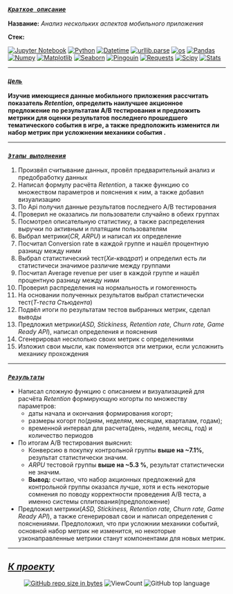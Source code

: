 <!--###### -

### [***`Coдержание`***](#-) :<br>

 - [***Краткое описание проекта***](#Краткое-описание-проекта)
 
 - [***Цель проекта***](#Цель-проекта)
 
 - [***Ключевые задачи***](#Ключевые-задачи)
 
 - [***Ссылка на проект***](https://github.com/IvanoVladimir/karpov_courses/blob/main/Final_project/Mobile_games.ipynb 'Ссылка на проект')

-----> 

### [***`Краткое описание`***](#-)<br>

**Название:** *Анализ нескольких аспектов мобильного приложения*

**Стек:**

[![Jupyter Notebook](https://img.shields.io/badge/Jupyter-424242?style=for-the-badge&logo=Jupyter&logoColor=BA7400)](https://jupyter.org/)
[![Python](https://img.shields.io/badge/python-1C648D?style=for-the-badge&logo=python&logoColor=ffdd54)](https://www.python.org/)
[![Datetime](https://img.shields.io/badge/Datetime-1C648D?logo=Datetime&logoColor=ffdd54&style=for-the-badge)](https://docs.python.org/3/library/datetime.html)
[![urllib.parse](https://img.shields.io/badge/urllib.parse-1C648D?logo=urllib.parse&logoColor=ffdd54&style=for-the-badge)](https://docs.python.org/3/library/urllib.parse.html)
[![os](https://img.shields.io/badge/os-1C648D?logo=os&logoColor=ffdd54&style=for-the-badge)](https://docs.python.org/3/library/os.html)
[![Pandas](https://img.shields.io/badge/pandas-%23150458.svg?style=for-the-badge&logo=pandas&logoColor=white)](https://pandas.pydata.org/)
[![Numpy](https://img.shields.io/badge/Numpy-00232B.svg?style=for-the-badge&logo=Numpy&logoColor=00A9D2)](https://numpy.org/)
[![Matplotlib](https://img.shields.io/badge/Matplotlib-00B1DC?logo=matplotlib&logoColor=white&style=for-the-badge)](https://matplotlib.org/)
[![Seaborn](https://img.shields.io/badge/Seaborn-0E174A?logo=seaborn&logoColor=white&style=for-the-badge)](https://seaborn.pydata.org/)
[![Pingouin](https://img.shields.io/badge/Pingouin-000000?logo=Pingouin&logoColor=white&style=for-the-badge)](https://pingouin-stats.org/build/html/index.html)
[![Requests](https://img.shields.io/badge/Requests-2E2E2E?logo=Requests&logoColor=white&style=for-the-badge)](https://requests.readthedocs.io/en/latest/index.html)
[![Scipy](https://img.shields.io/badge/Scipy-00232B?logo=Scipy&logoColor=0052BA&style=for-the-badge)](https://scipy.org/)
[![Stats](https://img.shields.io/badge/Stats-00232B?logo=Stats&logoColor=0052BA&style=for-the-badge)](https://docs.scipy.org/doc/scipy/reference/stats.html)

---

### [***`Цель`***](#-)<br>
 
**Изучив имеющиеся данные мобильного приложения рассчитать показатель *Retention*, определить наилучшее акционное предложение по результатам A/B тестирования и предложить метрики для оценки результатов последнего прошедшего тематического события в игре, а также  предположить изменится ли набор метрик при усложнении механики события .**

---

### [***`Этапы выполнения`***](#-)<br>
 
1. Произвёл считывание данных, провёл предварительный анализ и предобработку данных
2. Написал формулу расчёта *Retention*, а также функцию со множеством параметров и пояснения к ним, а также добавил визуализацию
3. По Api получил данные результатов последнего A/B тестирования
4. Проверил не оказались ли пользователи случайно в обеих группах
5. Посмотрел описательную статистику, а также распределения выручки по активным и платящим пользователям
6. Выбрал метрики(*CR, ARPU*) и написал их определение
7. Посчитал Conversion rate в каждой группе и нашёл процентную разницу между ними
8. Выбрал статистический тест(*Хи-квадрат*) и определил есть ли статистичеси значимое различие между группами
9. Посчитал Average revenue per user в каждой группе и нашёл процентную разницу между ними
10. Проверил распределения на нормальность и гомогенность
11. На основании полученных результатов выбрал статистически тест(*Т-теста Стьюдента*)
12. Подвёл итоги по результатам тестов выбранных метрик, сделал выводы
13. Предложил метрики(*ASD, Stickiness, Retention rate, Churn rate, Game Ready API*), написал определения и пояснения
14. Сгенерировал несклолько своих метрик с определениями
15. Изложил свои мысли, как поменяются эти метрики, если усложнить механику прохождения

---

### [***`Результаты`***](#-)<br>

* Написал сложную функцию с описанием и визуализацией для расчёта *Retention* формирующую когорты по множеству параметров:
  * даты начала и окончания формирования когорт;
  * размеры когорт по(дням, неделям, месяцам, кварталам, годам);
  * временной интервал для расчета(день, неделя, месяц, год) и количество периодов
* По итогам A/B тестирования выяснил:
  * Конверсию в покупку контрольной группы **выше на ~7.1%**, результат статистически значим.
  * *ARPU* тестовой группы **выше на ~5.3 %**, результат статистически не значим.
  * **Вывод:** считаю, что набор акционных предложений для контрольной группы оказался лучше, хотя и есть некоторые сомнения по поводу корректности проведения A/B теста, а именно системы сплитования(предположение)
* Предложил метрики(*ASD, Stickiness, Retention rate, Churn rate, Game Ready API*), а также сгенерировал свои и написал определения с пояснениями. Предположил, что при усложнии механики событий, основной набор метрик не изменится, но некоторые узконаправленные метрики станут компонентами для новых метрик.
---

## [***К проекту***](https://github.com/IvanoVladimir/MobileApp/blob/main/Mobile_games.ipynb 'Ссылка на проект') 
<!--## [***К содержанию ->***](#-)-->
<div id="badges" align="center">

<!-- [![GitHub last commit](https://img.shields.io/github/last-commit/IvanoVladimir/E-commerce.svg)](https://github.com/IvanoVladimir/E-commerce) 
[![GitHub commit activity the past week, 4 weeks, year](https://img.shields.io/github/commit-activity/y/IvanoVladimir/E-commerce.svg)](https://github.com/IvanoVladimir/E-commerce)--> 
[![GitHub repo size in bytes](https://img.shields.io/github/repo-size/IvanoVladimir/MobileApp.svg)](https://github.com/IvanoVladimir/E-commerce)
![ViewCount](https://views.whatilearened.today/views/github/IvanoVladimir/MobileApp.svg?cache=remove)
![GitHub top language](https://img.shields.io/github/languages/top/IvanoVladimir/MobileApp.svg?style=flat)

</div>
